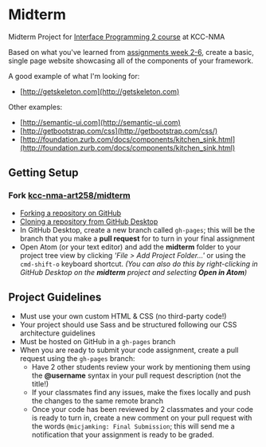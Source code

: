 # Midterm
Midterm Project for [Interface Programming 2 course](https://github.com/kcc-nma-art258) at KCC-NMA

Based on what you've learned from [assignments week 2-6](https://github.com/kcc-nma-art258/assignments), create a basic, single page website showcasing all of the components of your framework.

A good example of what I'm looking for:
- [http://getskeleton.com](http://getskeleton.com)

Other examples:
- [http://semantic-ui.com](http://semantic-ui.com)
- [http://getbootstrap.com/css](http://getbootstrap.com/css/)
- [http://foundation.zurb.com/docs/components/kitchen_sink.html](http://foundation.zurb.com/docs/components/kitchen_sink.html)

## Getting Setup

### Fork [kcc-nma-art258/midterm](https://github.com/kcc-nma-art258/midterm)
- [Forking a repository on GitHub](https://help.github.com/articles/fork-a-repo/)
- [Cloning a repository from GitHub Desktop](https://help.github.com/desktop/guides/contributing/cloning-a-repository-from-github-desktop/)
- In GitHub Desktop, create a new branch called `gh-pages`; this will be the branch that you make a **pull request** for to turn in your final assignment
- Open Atom (or your text editor) and add the **midterm** folder to your project tree view by clicking _'File > Add Project Folder...'_ or using the `cmd-shift-o` keyboard shortcut. _(You can also do this by right-clicking in GitHub Desktop on the **midterm** project and selecting **Open in Atom**)_

## Project Guidelines
- Must use your own custom HTML & CSS (no third-party code!)
- Your project should use Sass and be structured following our CSS architecture guidelines 
- Must be hosted on GitHub in a `gh-pages` branch
- When you are ready to submit your code assignment, create a pull request using the `gh-pages` branch:
  - Have 2 other students review your work by mentioning them using the **@username** syntax in your pull request description (not the title!)
  - If your classmates find any issues, make the fixes locally and push the changes to the same remote branch
  - Once your code has been reviewed by 2 classmates and your code is ready to turn in, create a new comment on your pull request with the words `@micjamking: Final Submission`; this will send me a notification that your assignment is ready to be graded.